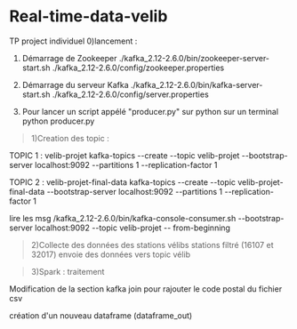 # Real-time-data-velib
TP project individuel 
0)lancement : 

1. Démarrage de Zookeeper
./kafka_2.12-2.6.0/bin/zookeeper-server-start.sh ./kafka_2.12-2.6.0/config/zookeeper.properties

2. Démarrage du serveur Kafka
./kafka_2.12-2.6.0/bin/kafka-server-start.sh ./kafka_2.12-2.6.0/config/server.properties

3. Pour lancer un script appélé "producer.py" sur python sur un terminal
python producer.py

>1)Creation des topic :

TOPIC 1 : velib-projet
kafka-topics --create --topic velib-projet --bootstrap-server localhost:9092 --partitions 1 --replication-factor 1

TOPIC 2 : velib-projet-final-data
kafka-topics --create --topic velib-projet-final-data --bootstrap-server localhost:9092 --partitions 1 --replication-factor 1


lire les msg 
/kafka_2.12-2.6.0/bin/kafka-console-consumer.sh --bootstrap-server localhost:9092 --topic velib-projet -- from-beginning

>2)Collecte des données des stations vélibs 
stations filtré (16107 et 32017)
envoie des données vers topic vélib

>3)Spark : traitement

Modification de la section kafka join pour rajouter le code postal du fichier csv 

création d'un nouveau dataframe (dataframe_out)

